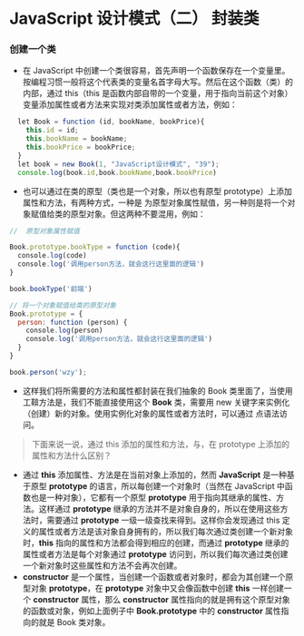 # JavaScript 设计模式（二） 封装类

### 创建一个类

- 在 JavaScript 中创建一个类很容易，首先声明一个函数保存在一个变量里。按编程习惯一般将这个代表类的变量名首字母大写。然后在这个函数（类）的内部，通过 this（this 是函数内部自带的一个变量，用于指向当前这个对象）变量添加属性或者方法来实现对类添加属性或者方法，例如：

```js
  let Book = function (id, bookName, bookPrice){
    this.id = id;
    this.bookName = bookName;
    this.bookPrice = bookPrice;
  }
  let book = new Book(1, "JavaScript设计模式", "39");
  console.log(book.id,book.bookName,book.bookPrice)
```

- 也可以通过在类的原型（类也是一个对象，所以也有原型 prototype）上添加属性和方法，有两种方式，一种是 为原型对象属性赋值，另一种则是将一个对象赋值给类的原型对象。但这两种不要混用，例如：

```js
//  原型对象属性赋值

Book.prototype.bookType = function (code){
  console.log(code)
  console.log('调用person方法，就会这行这里面的逻辑')  
}

book.bookType('前端')
```

```js
// 将一个对象赋值给类的原型对象
Book.prototype = {
  person: function (person) {
    console.log(person)
    console.log('调用person方法，就会这行这里面的逻辑')  
  }
}

book.person('wzy');
```

- 这样我们将所需要的方法和属性都封装在我们抽象的 Book 类里面了，当使用工鞥方法是，我们不能直接使用这个 **Book** 类，需要用
  new 关键字来实例化（创建）新的对象。使用实例化对象的属性或者方法时，可以通过 点语法访问。

> 下面来说一说，通过 this 添加的属性和方法，与，在 prototype 上添加的属性和方法什么区别？

- 通过 **this** 添加属性、方法是在当前对象上添加的，然而 **JavaScript** 是一种基于原型 **prototype** 的语言，所以每创建一个对象时（当然在 JavaScript 中函数也是一种对象），它都有一个原型 **prototype** 用于指向其继承的属性、方法。这样通过 **prototype** 继承的方法并不是对象自身的，所以在使用这些方法时，需要通过 **prototype** 一级一级查找来得到。这样你会发现通过 this 定义的属性或者方法是该对象自身拥有的，所以我们每次通过类创建一个新对象时，**this** 指向的属性和方法都会得到相应的创建，而通过 **prototype** 继承的属性或者方法是每个对象通过 **prototype** 访问到，所以我们每次通过类创建一个新对象时这些属性和方法不会再次创建。
- **constructor** 是一个属性，当创建一个函数或者对象时，都会为其创建一个原型对象 **prototype**，在 **prototype** 对象中又会像函数中创建 **this** 一样创建一个 **constructor** 属性，那么 **constructor** 属性指向的就是拥有这个原型对象的函数或对象，例如上面例子中 **Book.prototype** 中的 **constructor** 属性指向的就是 Book 类对象。
